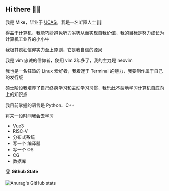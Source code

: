 <h2 color="#bd93f9">Hi there 👋🏼</h2>

我是 Mike，毕业于 [UCAS](https://www.ucas.ac.cn/)，我是一名听障人士🦻🏼

得益于计算机，我能巧妙避免听力劣势从而实现自我价值，我的目标是努力成长为计算机工业界的小小牛

我极其疯狂信仰实力至上原则，它是我自信的源泉

我是 vim 忠诚的信仰者，使用 vim 2年多了，我的主力是 neovim

我也是一名狂热的 Linux 爱好者，我着迷于 Terminal 的魅力，我要制作属于自己的发行版

硕士阶段我培养了自己终身学习和主动学习习惯，我乐此不疲地学习计算机自底向上的知识点

我目前掌握的语言是 Python、C++

将来一段时间我会去学习
- Vue3
- RISC-V
- 分布式系统
- 写一个 编译器
- 写一个 OS
- CG
- 数据库

🏆 **Github State**

![Anurag's GitHub stats](https://github-readme-stats.vercel.app/api?username=lmk123568&hide_title=True&hide_border=True&show_icons=true&theme=dracula)
